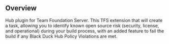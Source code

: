 ## Overview 

Hub plugin for Team Foundation Server. This TFS extension that will create a task, allowing you to identify known open source risk (security, license, and operational) during your build process, with an added feature to fail the build if any Black Duck Hub Policy Violations are met.


